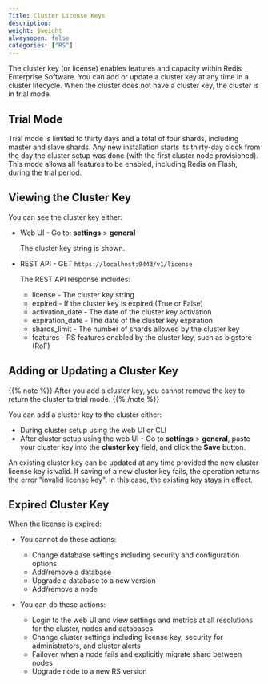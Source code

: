 ```yaml
---
Title: Cluster License Keys
description:
weight: $weight
alwaysopen: false
categories: ["RS"]
---
```

The cluster key (or license) enables features and capacity within Redis Enterprise Software.
You can add or update a cluster key at any time in a cluster lifecycle.
When the cluster does not have a cluster key, the cluster is in trial mode.

## Trial Mode

Trial mode is limited to thirty days and a total of four shards, including master and slave
shards. Any new installation starts its thirty-day clock from the day
the cluster setup was done (with the first cluster node provisioned).
This mode allows all features to be enabled, including Redis on Flash,
during the trial period.

## Viewing the Cluster Key

You can see the cluster key either:

- Web UI - Go to: **settings** > **general**

    The cluster key string is shown.
- REST API - GET `https://localhost:9443/v1/license`

    The REST API response includes:
    - license - The cluster key string
    - expired - If the cluster key is expired (True or False)
    - activation_date - The date of the cluster key activation
    - expiration_date - The date of the cluster key expiration
    - shards_limit - The number of shards allowed by the cluster key
    - features - RS features enabled by the cluster key, such as bigstore (RoF)

## Adding or Updating a Cluster Key

{{% note %}}
After you add a cluster key, you cannot remove the key to return the cluster to trial mode.
{{% /note %}}

You can add a cluster key to the cluster either:

- During cluster setup using the web UI or CLI
- After cluster setup using the web UI -
    Go to **settings** > **general**, paste your cluster key into the **cluster key** field, and click the **Save** button.

An existing cluster key can be updated at any time provided the new
cluster license key is valid. If saving of a new cluster key fails, the
operation returns the error "invalid license key". In this case, the
existing key stays in effect.

## Expired Cluster Key

When the license is expired:

- You cannot do these actions:

    - Change database settings including security and configuration options
    - Add/remove a database
    - Upgrade a database to a new version
    - Add/remove a node

- You can do these actions:

    - Login to the web UI and view settings and metrics at all resolutions
        for the cluster, nodes and databases
    - Change cluster settings including license key, security for administrators, and cluster alerts
    - Failover when a node fails and explicitly migrate shard between nodes
    - Upgrade node to a new RS version
